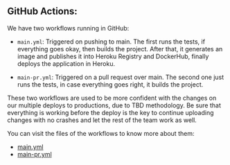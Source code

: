 ## GitHub Actions:
We have two workflows running in GitHub:
- `main.yml`: Triggered on pushing to main.
  The first runs the tests, if everything goes okay, then builds the project. After that, it generates an image and publishes it into Heroku Registry and DockerHub, finally deploys the application in Heroku.
  
- `main-pr.yml`: Triggered on a pull request over main.
The second one just runs the tests, in case everything goes right, it builds the project.
  
These two workflows are used to be more confident with the changes on our multiple deploys to productions, due to TBD methodology. Be sure that everything is working before the deploy is the key to continue uploading changes with no crashes and let the rest of the team work as well.

You can visit the files of the workflows to know more about them:
- [main.yml](https://github.com/MasterCloudApps-Projects/tbd-social-networks-planner/blob/main/.github/workflows/main.yml)
- [main-pr.yml](https://github.com/MasterCloudApps-Projects/tbd-social-networks-planner/blob/main/.github/workflows/main-pr.yml) 
